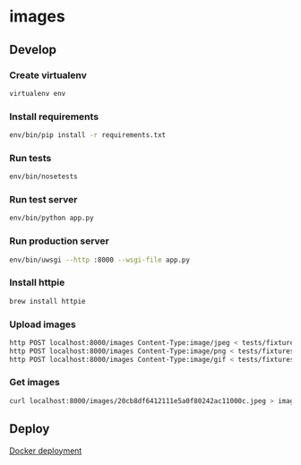 # images

## Develop

### Create virtualenv
```bash
virtualenv env
```

### Install requirements
```bash
env/bin/pip install -r requirements.txt
```

### Run tests
```bash
env/bin/nosetests
```

### Run test server
```bash
env/bin/python app.py
```

### Run production server
```bash
env/bin/uwsgi --http :8000 --wsgi-file app.py
```

### Install httpie
```bash
brew install httpie
```

### Upload images
```bash
http POST localhost:8000/images Content-Type:image/jpeg < tests/fixtures/image.jpeg 
http POST localhost:8000/images Content-Type:image/png < tests/fixtures/image.png
http POST localhost:8000/images Content-Type:image/gif < tests/fixtures/image.gif
```

### Get images
```bash
curl localhost:8000/images/20cb8df6412111e5a0f80242ac11000c.jpeg > image.jpeg
```

## Deploy

[Docker deployment](https://github.com/escrichov/images/blob/master/docker/README.md)
